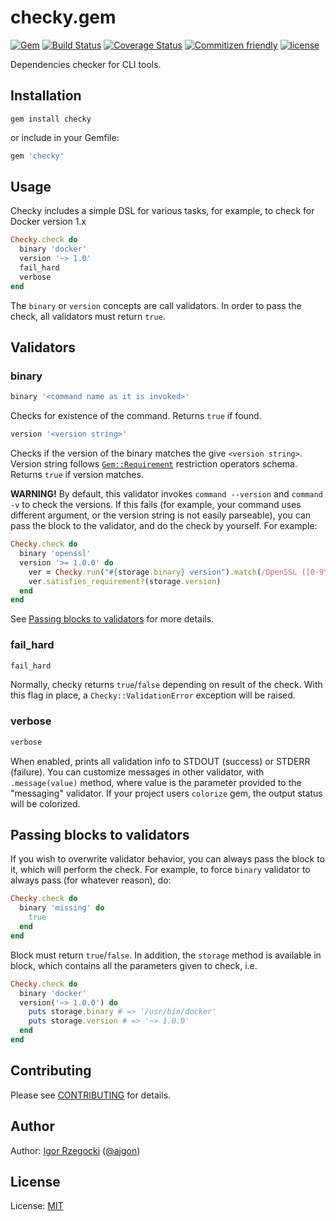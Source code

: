 # checky.gem

[![Gem](https://img.shields.io/gem/v/checky.svg?maxAge=2592000)](https://github.com/ajgon/checky)
[![Build Status](https://travis-ci.org/ajgon/checky.svg?branch=master)](https://travis-ci.org/ajgon/checky)
[![Coverage Status](https://coveralls.io/repos/github/ajgon/checky/badge.svg?branch=master)](https://coveralls.io/github/ajgon/checky?branch=master)
[![Commitizen friendly](https://img.shields.io/badge/commitizen-friendly-brightgreen.svg)](http://commitizen.github.io/cz-cli/)
[![license](https://img.shields.io/github/license/ajgon/checky.svg?maxAge=2592000)](https://github.com/ajgon/checky/blob/master/LICENSE)

Dependencies checker for CLI tools.

## Installation

```
gem install checky
```

or include in your Gemfile:

```ruby
gem 'checky'
```

## Usage

Checky includes a simple DSL for various tasks, for example, to check for Docker
version 1.x

```ruby
Checky.check do
  binary 'docker'
  version '~> 1.0'
  fail_hard
  verbose
end
```

The `binary` or `version` concepts are call validators. In order to pass the check,
all validators must return `true`.

## Validators

### binary

```ruby
binary '<command name as it is invoked>'
```

Checks for existence of the command. Returns `true` if found.

```ruby
version '<version string>'
```

Checks if the version of the binary matches the give `<version string>`. Version
string follows [`Gem::Requirement`](http://ruby-doc.org/stdlib-2.3.1/libdoc/rubygems/rdoc/Gem/Requirement.html)
restriction operators schema. Returns `true` if version matches.

**WARNING!** By default, this validator invokes `command --version` and
`command -v` to check the versions. If this fails (for example, your command uses
different argument, or the version string is not easily parseable), you can pass
the block to the validator, and do the check by yourself. For example:

```ruby
Checky.check do
  binary 'openssl'
  version '>= 1.0.0' do
    ver = Checky.run("#{storage.binary} version").match(/OpenSSL ([0-9\.]+)/)[1]
    ver.satisfies_requirement?(storage.version)
  end
end
```

See [Passing blocks to validators](#passing-blocks-to-validators) for more details.

### fail\_hard

```ruby
fail_hard
```

Normally, checky returns `true`/`false` depending on result of the check. With
this flag in place, a `Checky::ValidationError` exception will be raised.

### verbose

```ruby
verbose
```

When enabled, prints all validation info to STDOUT (success) or STDERR (failure).
You can customize messages in other validator, with `.message(value)` method,
where value is the parameter provided to the "messaging" validator. If your
project users `colorize` gem, the output status will be colorized.

## Passing blocks to validators

If you wish to overwrite validator behavior, you can always pass the block to it,
which will perform the check. For example, to force `binary` validator to always
pass (for whatever reason), do:

```ruby
Checky.check do
  binary 'missing' do
    true
  end
end
```

Block must return `true`/`false`. In addition, the `storage` method is available
in block, which contains all the parameters given to check, i.e.

```ruby
Checky.check do
  binary 'docker'
  version('~> 1.0.0') do
    puts storage.binary # => '/usr/bin/docker'
    puts storage.version # => '~> 1.0.0'
  end
end
```

## Contributing

Please see [CONTRIBUTING](CONTRIBUTING.md)
for details.

## Author

Author: [Igor Rzegocki](https://www.rzegocki.pl/) ([@ajgon](https://github.com/ajgon))

## License

License: [MIT](LICENSE)
